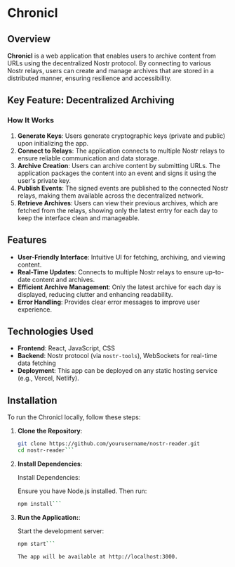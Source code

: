 # Chronicl

## Overview

**Chronicl** is a web application that enables users to archive content from URLs using the decentralized Nostr protocol. By connecting to various Nostr relays, users can create and manage archives that are stored in a distributed manner, ensuring resilience and accessibility.
## Key Feature: Decentralized Archiving

### How It Works

1. **Generate Keys**: Users generate cryptographic keys (private and public) upon initializing the app.
2. **Connect to Relays**: The application connects to multiple Nostr relays to ensure reliable communication and data storage.
3. **Archive Creation**: Users can archive content by submitting URLs. The application packages the content into an event and signs it using the user's private key.
4. **Publish Events**: The signed events are published to the connected Nostr relays, making them available across the decentralized network.
5. **Retrieve Archives**: Users can view their previous archives, which are fetched from the relays, showing only the latest entry for each day to keep the interface clean and manageable.

## Features

- **User-Friendly Interface**: Intuitive UI for fetching, archiving, and viewing content.
- **Real-Time Updates**: Connects to multiple Nostr relays to ensure up-to-date content and archives.
- **Efficient Archive Management**: Only the latest archive for each day is displayed, reducing clutter and enhancing readability.
- **Error Handling**: Provides clear error messages to improve user experience.

## Technologies Used

- **Frontend**: React, JavaScript, CSS
- **Backend**: Nostr protocol (via `nostr-tools`), WebSockets for real-time data fetching
- **Deployment**: This app can be deployed on any static hosting service (e.g., Vercel, Netlify).

## Installation

To run the Chronicl locally, follow these steps:

1. **Clone the Repository**:

   ```bash
   git clone https://github.com/yourusername/nostr-reader.git
   cd nostr-reader```

2. **Install Dependencies**:

    Install Dependencies:

    Ensure you have Node.js installed. Then run:
     ```bash
     npm install```

3. **Run the Application:**:

    Start the development server:

    ```bash
    npm start```

    The app will be available at http://localhost:3000.
